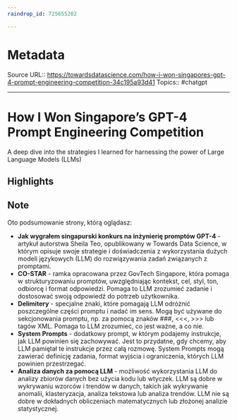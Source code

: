 ```yaml
---
raindrop_id: 725655202

---
```


# Metadata
Source URL:: https://towardsdatascience.com/how-i-won-singapores-gpt-4-prompt-engineering-competition-34c195a93d41
Topics:: #chatgpt

---
# How I Won Singapore’s GPT-4 Prompt Engineering Competition

A deep dive into the strategies I learned for harnessing the power of Large Language Models (LLMs)

## Highlights
## Note

Oto podsumowanie strony, którą oglądasz:

- **Jak wygrałem singapurski konkurs na inżynierię promptów GPT-4** - artykuł autorstwa Sheila Teo, opublikowany w Towards Data Science, w którym opisuje swoje strategie i doświadczenia z wykorzystania dużych modeli językowych (LLM) do rozwiązywania zadań związanych z promptami.
- **CO-STAR** - ramka opracowana przez GovTech Singapore, która pomaga w strukturyzowaniu promptów, uwzględniając kontekst, cel, styl, ton, odbiorcę i format odpowiedzi. Pomaga to LLM zrozumieć zadanie i dostosować swoją odpowiedź do potrzeb użytkownika.
- **Delimitery** - specjalne znaki, które pomagają LLM odróżnić poszczególne części promptu i nadać im sens. Mogą być używane do sekcjonowania promptu, np. za pomocą znaków ###, &lt;&lt;&lt;, &gt;&gt;&gt; lub tagów XML. Pomaga to LLM zrozumieć, co jest ważne, a co nie.
- **System Prompts** - dodatkowy prompt, w którym podajemy instrukcje, jak LLM powinien się zachowywać. Jest to przydatne, gdy chcemy, aby LLM pamiętał te instrukcje przez całą rozmowę. System Prompts mogą zawierać definicję zadania, format wyjścia i ograniczenia, których LLM powinien przestrzegać.
- **Analiza danych za pomocą LLM** - możliwość wykorzystania LLM do analizy zbiorów danych bez użycia kodu lub wtyczek. LLM są dobre w wykrywaniu wzorców i trendów w danych, takich jak wykrywanie anomalii, klasteryzacja, analiza tekstowa lub analiza trendów. LLM nie są dobre w dokładnych obliczeniach matematycznych lub złożonej analizie statystycznej.